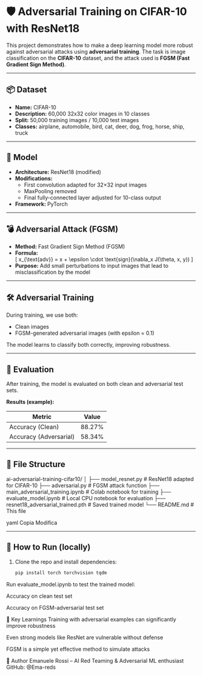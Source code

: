 # 🛡️ Adversarial Training on CIFAR-10 with ResNet18

This project demonstrates how to make a deep learning model more robust against adversarial attacks using **adversarial training**. The task is image classification on the **CIFAR-10** dataset, and the attack used is **FGSM (Fast Gradient Sign Method)**.

---

## 📦 Dataset

- **Name:** CIFAR-10  
- **Description:** 60,000 32x32 color images in 10 classes  
- **Split:** 50,000 training images / 10,000 test images  
- **Classes:** airplane, automobile, bird, cat, deer, dog, frog, horse, ship, truck

---

## 🧠 Model

- **Architecture:** ResNet18 (modified)
- **Modifications:**
  - First convolution adapted for 32×32 input images
  - MaxPooling removed
  - Final fully-connected layer adjusted for 10-class output
- **Framework:** PyTorch

---

## 💣 Adversarial Attack (FGSM)

- **Method:** Fast Gradient Sign Method (FGSM)
- **Formula:**  
  \[
  x_{\text{adv}} = x + \epsilon \cdot \text{sign}(\nabla_x J(\theta, x, y))
  \]
- **Purpose:** Add small perturbations to input images that lead to misclassification by the model

---

## 🛠️ Adversarial Training

During training, we use both:
- Clean images  
- FGSM-generated adversarial images (with epsilon = 0.1)

The model learns to classify both correctly, improving robustness.

---

## 🧪 Evaluation

After training, the model is evaluated on both clean and adversarial test sets.

**Results (example):**

| Metric                | Value     |
|-----------------------|-----------|
| Accuracy (Clean)      | 88.27%    |
| Accuracy (Adversarial)| 58.34%    |

---

## 📂 File Structure

ai-adversarial-training-cifar10/
│
├── model_resnet.py # ResNet18 adapted for CIFAR-10
├── adversarial.py # FGSM attack function
├── main_adversarial_training.ipynb # Colab notebook for training
├── evaluate_model.ipynb # Local CPU notebook for evaluation
├── resnet18_adversarial_trained.pth # Saved trained model
└── README.md # This file

yaml
Copia
Modifica

---

## 🚀 How to Run (locally)

1. Clone the repo and install dependencies:
   ```bash
   pip install torch torchvision tqdm
Run evaluate_model.ipynb to test the trained model:

Accuracy on clean test set

Accuracy on FGSM-adversarial test set

📌 Key Learnings
Training with adversarial examples can significantly improve robustness

Even strong models like ResNet are vulnerable without defense

FGSM is a simple yet effective method to simulate attacks

🧠 Author
Emanuele Rossi – AI Red Teaming & Adversarial ML enthusiast
GitHub: @Ema-reds